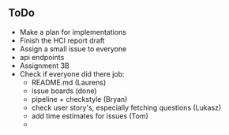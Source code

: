 ## ToDo
* Make a plan for implementations
* Finish the HCI report draft
* Assign a small issue to everyone
* api endpoints
* Assignment 3B
* Check if everyone did there job:
  * README.md (Laurens)
  * issue boards (done)
  * pipeline + checkstyle (Bryan)
  * check user story's, especially fetching questions (Lukasz)
  * add time estimates for issues (Tom)
  * 